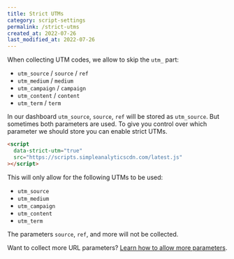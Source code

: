 ```yaml
---
title: Strict UTMs
category: script-settings
permalink: /strict-utms
created_at: 2022-07-26
last_modified_at: 2022-07-26
---
```


When collecting UTM codes, we allow to skip the `utm_` part:

- `utm_source` / `source` / `ref`
- `utm_medium` / `medium`
- `utm_campaign` / `campaign`
- `utm_content` / `content`
- `utm_term` / `term`

In our dashboard `utm_source`, `source`, `ref` will be stored as `utm_source`. But sometimes both parameters are used. To give you control over which parameter we should store you can enable strict UTMs.

```html
<script
  data-strict-utm="true"
  src="https://scripts.simpleanalyticscdn.com/latest.js"
></script>
```

This will only allow for the following UTMs to be used:

- `utm_source`
- `utm_medium`
- `utm_campaign`
- `utm_content`
- `utm_term`

The parameters `source`, `ref`, and more will not be collected.

Want to collect more URL parameters? [Learn how to allow more parameters](/allow-params).
